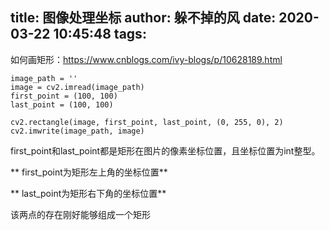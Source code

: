 title: 图像处理坐标
author: 躲不掉的风
date: 2020-03-22 10:45:48
tags:
---
如何画矩形：https://www.cnblogs.com/ivy-blogs/p/10628189.html


    image_path = ''
    image = cv2.imread(image_path)
    first_point = (100, 100)
    last_point = (100, 100)

    cv2.rectangle(image, first_point, last_point, (0, 255, 0), 2)
    cv2.imwrite(image_path, image)


first_point和last_point都是矩形在图片的像素坐标位置，且坐标位置为int整型。

** first_point为矩形左上角的坐标位置**

** last_point为矩形右下角的坐标位置**

该两点的存在刚好能够组成一个矩形